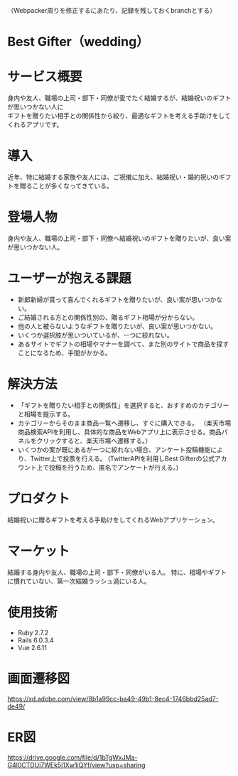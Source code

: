 （Webpacker周りを修正するにあたり、記録を残しておくbranchとする）
# Best Gifter（wedding）

# サービス概要
身内や友人、職場の上司・部下・同僚が愛でたく結婚するが、結婚祝いのギフトが思いつかない人に  
ギフトを贈りたい相手との関係性から絞り、最適なギフトを考える手助けをしてくれるアプリです。

# 導入
近年、特に結婚する家族や友人には、ご祝儀に加え、結婚祝い・婚約祝いのギフトを贈ることが多くなってきている。

# 登場人物
身内や友人、職場の上司・部下・同僚へ結婚祝いのギフトを贈りたいが、良い案が思いつかない人。

# ユーザーが抱える課題
- 新郎新婦が貰って喜んでくれるギフトを贈りたいが、良い案が思いつかない。
- ご結婚される方との関係性別の、贈るギフト相場が分からない。
- 他の人と被らないようなギフトを贈りたいが、良い案が思いつかない。
- いくつか選択肢が思いついているが、一つに絞れない。
- あるサイトでギフトの相場やマナーを調べて、また別のサイトで商品を探すことになるため、手間がかかる。

# 解決方法
- 「ギフトを贈りたい相手との関係性」を選択すると、おすすめのカテゴリーと相場を提示する。
- カテゴリーからそのまま商品一覧へ遷移し、すぐに購入できる。
（楽天市場商品検索APIを利用し、具体的な商品をWebアプリ上に表示させる。商品パネルをクリックすると、楽天市場へ遷移する。）
- いくつかの案が既にあるが一つに絞れない場合、アンケート投稿機能により、Twitter上で投票を行える。
(TwitterAPIを利用しBest Gifterの公式アカウント上で投稿を行うため、匿名でアンケートが行える。)

# プロダクト
結婚祝いに贈るギフトを考える手助けをしてくれるWebアプリケーション。

# マーケット
結婚する身内や友人、職場の上司・部下・同僚がいる人。
特に、相場やギフトに慣れていない、第一次結婚ラッシュ渦にいる人。

# 使用技術
- Ruby 2.7.2
- Rails 6.0.3.4
- Vue 2.6.11

# 画面遷移図
https://xd.adobe.com/view/8b1a99cc-ba49-49b1-8ec4-1746bbd25ad7-de49/

# ER図
https://drive.google.com/file/d/1bTgWxJMa-G4l0CTDUi7WEk5j1Xw1iQYf/view?usp=sharing

